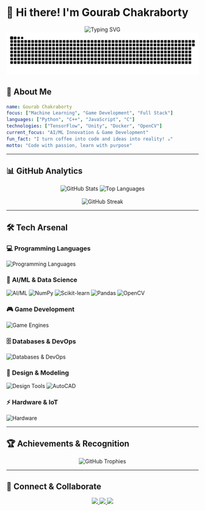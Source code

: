 # 👋 Hi there! I'm Gourab Chakraborty

<div align="center">
  <img src="https://readme-typing-svg.herokuapp.com?font=Fira+Code&size=24&duration=3000&pause=1000&color=58A6FF&center=true&vCenter=true&width=600&lines=Passionate+Developer+from+India+%F0%9F%87%AE%F0%9F%87%B3;Machine+Learning+Enthusiast;Agentic AI+Developer;Open+Source+Contributor" alt="Typing SVG" />
</div>

<div align="center">
  <img src="https://raw.githubusercontent.com/Gourabbabu/Gourabbabu/output/snake.svg" alt="Snake Contribution Animation"/>
</div>

## 🚀 About Me

```yaml
name: Gourab Chakraborty
focus: ["Machine Learning", "Game Development", "Full Stack"]
languages: ["Python", "C++", "JavaScript", "C"]
technologies: ["TensorFlow", "Unity", "Docker", "OpenCV"]
current_focus: "AI/ML Innovation & Game Development"
fun_fact: "I turn coffee into code and ideas into reality! ☕"
motto: "Code with passion, learn with purpose"
```

---

## 📊 GitHub Analytics

<div align="center">
  <img src="https://github-readme-stats.vercel.app/api?username=Gourabbabu&hide_title=false&hide_rank=false&show_icons=true&include_all_commits=true&count_private=true&disable_animations=false&theme=github_dark&locale=en&hide_border=true&bg_color=0d1117&title_color=58a6ff&icon_color=58a6ff&text_color=c9d1d9&border_radius=10" height="160" alt="GitHub Stats" />
  <img src="https://github-readme-stats.vercel.app/api/top-langs?username=Gourabbabu&locale=en&hide_title=false&layout=compact&card_width=320&langs_count=6&theme=github_dark&hide_border=true&bg_color=0d1117&title_color=58a6ff&text_color=c9d1d9&border_radius=10" height="160" alt="Top Languages" />
</div>

<br>

<div align="center">
  <img src="https://streak-stats.demolab.com?user=Gourabbabu&theme=github-dark-blue&hide_border=true&background=0D1117&ring=58A6FF&fire=FFA500&sideNums=58A6FF&sideLabels=C9D1D9&dates=C9D1D9&currStreakNum=FFA500&currStreakLabel=58A6FF&border_radius=10" height="160" alt="GitHub Streak" />
</div>

---

## 🛠️ Tech Arsenal

<div align="left">

### 💻 **Programming Languages**
<img src="https://skillicons.dev/icons?i=cpp,c,python,js,html,css&theme=dark" alt="Programming Languages" />

### 🤖 **AI/ML & Data Science**
<img src="https://skillicons.dev/icons?i=tensorflow,pytorch&theme=dark" alt="AI/ML" />
<img src="https://cdn.jsdelivr.net/gh/devicons/devicon/icons/numpy/numpy-original.svg" height="48" alt="NumPy" />
<img src="https://upload.wikimedia.org/wikipedia/commons/0/05/Scikit_learn_logo_small.svg" height="48" alt="Scikit-learn" />
<img src="https://cdn.jsdelivr.net/gh/devicons/devicon/icons/pandas/pandas-original.svg" height="48" alt="Pandas" />
<img src="https://cdn.jsdelivr.net/gh/devicons/devicon/icons/opencv/opencv-original.svg" height="48" alt="OpenCV" />

### 🎮 **Game Development**
<img src="https://skillicons.dev/icons?i=unity,unreal,godot&theme=dark" alt="Game Engines" />

### 🗄️ **Databases & DevOps**
<img src="https://skillicons.dev/icons?i=mysql,docker,git,github&theme=dark" alt="Databases & DevOps" />

### 🎨 **Design & Modeling**
<img src="https://skillicons.dev/icons?i=ps,blender,figma&theme=dark" alt="Design Tools" />
<img src="https://upload.wikimedia.org/wikipedia/commons/6/6e/AutoCad_new_logo.svg" height="48" alt="AutoCAD" />

### ⚡ **Hardware & IoT**
<img src="https://skillicons.dev/icons?i=arduino,raspberrypi&theme=dark" alt="Hardware" />

</div>

---

## 🏆 Achievements & Recognition

<div align="center">
  <img src="https://github-profile-trophy.vercel.app/?username=Gourabbabu&theme=algolia&no-frame=true&no-bg=false&margin-w=4&row=1&column=5&rank=SECRET,SSS,SS,S,AAA,AA,A,B,C" alt="GitHub Trophies" />
</div>

---

## 📱 Connect & Collaborate

<div align="center">

<a href="https://www.linkedin.com/in/thisisgourab/" target="_blank">
  <img src="https://img.shields.io/badge/LinkedIn-0A66C2?style=for-the-badge&logo=linkedin&logoColor=white&labelColor=0d1117" />
</a>

<a href="mailto:gourabedu04@gmail.com" target="_blank">
  <img src="https://img.shields.io/badge/Gmail-EA4335?style=for-the-badge&logo=gmail&logoColor=white&labelColor=0d1117" />
</a>

<a href="https://www.youtube.com/@GourabsPixelPath/videos" target="_blank">
  <img src="https://img.shields.io/badge/YouTube-FF0000?style=for-the-badge&logo=youtube&logoColor=white&labelColor=0d1117" />
</a>

</div>
